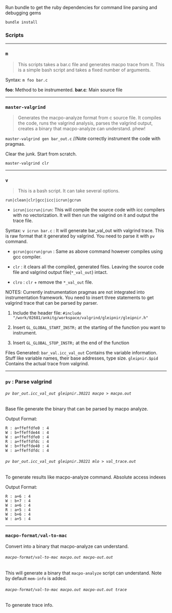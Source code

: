 Run bundle to get the ruby dependencies for command line parsing and debugging gems

```
bundle install
```

### Scripts

---

### `m`

> This scripts takes a bar.c file and generates macpo trace from it. This is a simple bash script and takes a fixed number of arguments.

Syntax: `m foo bar.c`

**foo**: Method to be instrumented.
**bar.c**: Main source file

---

### `master-valgrind`

> Generates the macpo-analyze format from c source file. It compiles the code, runs the valgrind analysis, parses the valgrind output, creates a binary that macpo-analyze can understand. phew!

`master-valgrind gen bar_out.c` //Note correctly instrument the code with pragmas.


Clear the junk. Start from scratch.

`master-valgrind clr`

---
### `v`

> This is a bash script. It can take several options.

`run|clean|clr|gcc|icc|icrun|gcrun`

* `icrun|iccrun|irun`: This will compile the source code with icc compilers with no vectorization. It will then run the valgrind on it and output the trace file.

Syntax: `v icrun bar.c` : It will generate bar_val_out with valgrind trace. This is raw format that it generated by valgrind. You need to parse it with `pv` command.

* `gcrun|gccrun|grun` : Same as above command however compiles using gcc compiler.

* `clr` : it clears all the compiled, generated files. Leaving the source code file and valgrind output file(`*_val_out`) intact.

* `clro` : `clr` + remove the `*_val_out` file.

NOTES: Currently instrumentation pragmas are not integrated into instrumentation framework. You need to insert three statements to get valgrind trace that can be parsed by parser.

1. Include the header file: `#include "/work/02681/ankitg/workspace/valgrind/gleipnir/gleipnir.h"`

2. Insert `GL_GLOBAL_START_INSTR;` at the starting of the function you want to instrument.

3. Insert `GL_GLOBAL_STOP_INSTR;` at the end of the function

Files Generated:
`bar_val.icc_val_out` Contains the variable information. Stuff like variable names, their base addresses, type size.
`gleipnir.$pid` Contains the actual trace from valgrind.

---

### `pv` : Parse valgrind

###### `pv bar_out.icc_val_out gleipnir.30221 macpo > macpo.out`
Base file generate the binary that can be parsed by macpo analyze.

Output Format:
```
R : a+ffeffdfe0 : 4
W : b+ffeffde44 : 4
W : a+ffeffdfe0 : 4
R : a+ffeffdfdc : 4
W : b+ffeffde40 : 4
W : a+ffeffdfdc : 4
```


###### `pv bar_out.icc_val_out gleipnir.30221 mlo > val_trace.out`
To generate results like macpo-analyze command. Absolute access indexes

Output Format:
```
R : a+6 : 4
W : b+7 : 4
W : a+6 : 4
R : a+5 : 4
W : b+6 : 4
W : a+5 : 4
```

---

### `macpo-format/val-to-mac` 

Convert into a binary that macpo-analyze can understand.

###### `macpo-format/val-to-mac macpo.out macpo-out.out` 

This will generate a binary that `macpo-analyze` script can understand. Note by default `mem-info` is added.


###### `macpo-format/val-to-mac macpo.out macpo-out.out trace`

To generate trace info.



